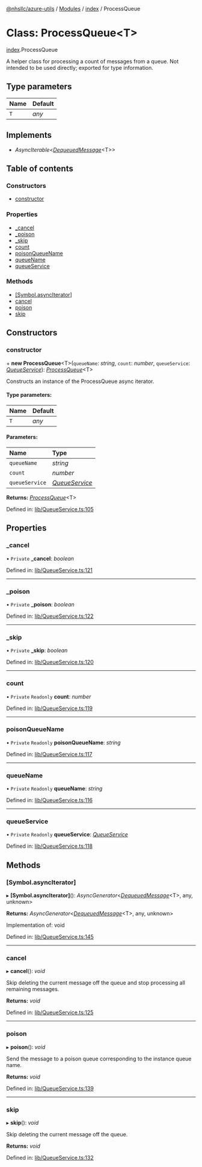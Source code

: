 [@nhsllc/azure-utils](../README.md) / [Modules](../modules.md) / [index](../modules/index.md) / ProcessQueue

# Class: ProcessQueue<T\>

[index](../modules/index.md).ProcessQueue

A helper class for processing a count of messages from a queue.
Not intended to be used directly; exported for type information.

## Type parameters

Name | Default |
:------ | :------ |
`T` | *any* |

## Implements

* *AsyncIterable*<[*DequeuedMessage*](index.dequeuedmessage.md)<T\>\>

## Table of contents

### Constructors

- [constructor](index.processqueue.md#constructor)

### Properties

- [\_cancel](index.processqueue.md#_cancel)
- [\_poison](index.processqueue.md#_poison)
- [\_skip](index.processqueue.md#_skip)
- [count](index.processqueue.md#count)
- [poisonQueueName](index.processqueue.md#poisonqueuename)
- [queueName](index.processqueue.md#queuename)
- [queueService](index.processqueue.md#queueservice)

### Methods

- [[Symbol.asyncIterator]](index.processqueue.md#[symbol.asynciterator])
- [cancel](index.processqueue.md#cancel)
- [poison](index.processqueue.md#poison)
- [skip](index.processqueue.md#skip)

## Constructors

### constructor

\+ **new ProcessQueue**<T\>(`queueName`: *string*, `count`: *number*, `queueService`: [*QueueService*](index.queueservice.md)): [*ProcessQueue*](index.processqueue.md)<T\>

Constructs an instance of the ProcessQueue async iterator.

#### Type parameters:

Name | Default |
:------ | :------ |
`T` | *any* |

#### Parameters:

Name | Type |
:------ | :------ |
`queueName` | *string* |
`count` | *number* |
`queueService` | [*QueueService*](index.queueservice.md) |

**Returns:** [*ProcessQueue*](index.processqueue.md)<T\>

Defined in: [lib/QueueService.ts:105](https://github.com/nhsllc/azure-utils/blob/1d75559/lib/QueueService.ts#L105)

## Properties

### \_cancel

• `Private` **\_cancel**: *boolean*

Defined in: [lib/QueueService.ts:121](https://github.com/nhsllc/azure-utils/blob/1d75559/lib/QueueService.ts#L121)

___

### \_poison

• `Private` **\_poison**: *boolean*

Defined in: [lib/QueueService.ts:122](https://github.com/nhsllc/azure-utils/blob/1d75559/lib/QueueService.ts#L122)

___

### \_skip

• `Private` **\_skip**: *boolean*

Defined in: [lib/QueueService.ts:120](https://github.com/nhsllc/azure-utils/blob/1d75559/lib/QueueService.ts#L120)

___

### count

• `Private` `Readonly` **count**: *number*

Defined in: [lib/QueueService.ts:119](https://github.com/nhsllc/azure-utils/blob/1d75559/lib/QueueService.ts#L119)

___

### poisonQueueName

• `Private` `Readonly` **poisonQueueName**: *string*

Defined in: [lib/QueueService.ts:117](https://github.com/nhsllc/azure-utils/blob/1d75559/lib/QueueService.ts#L117)

___

### queueName

• `Private` `Readonly` **queueName**: *string*

Defined in: [lib/QueueService.ts:116](https://github.com/nhsllc/azure-utils/blob/1d75559/lib/QueueService.ts#L116)

___

### queueService

• `Private` `Readonly` **queueService**: [*QueueService*](index.queueservice.md)

Defined in: [lib/QueueService.ts:118](https://github.com/nhsllc/azure-utils/blob/1d75559/lib/QueueService.ts#L118)

## Methods

### [Symbol.asyncIterator]

▸ **[Symbol.asyncIterator]**(): *AsyncGenerator*<[*DequeuedMessage*](index.dequeuedmessage.md)<T\>, any, unknown\>

**Returns:** *AsyncGenerator*<[*DequeuedMessage*](index.dequeuedmessage.md)<T\>, any, unknown\>

Implementation of: void

Defined in: [lib/QueueService.ts:145](https://github.com/nhsllc/azure-utils/blob/1d75559/lib/QueueService.ts#L145)

___

### cancel

▸ **cancel**(): *void*

Skip deleting the current message off the queue and stop processing all remaining messages.

**Returns:** *void*

Defined in: [lib/QueueService.ts:125](https://github.com/nhsllc/azure-utils/blob/1d75559/lib/QueueService.ts#L125)

___

### poison

▸ **poison**(): *void*

Send the message to a poison queue corresponding to the instance queue name.

**Returns:** *void*

Defined in: [lib/QueueService.ts:139](https://github.com/nhsllc/azure-utils/blob/1d75559/lib/QueueService.ts#L139)

___

### skip

▸ **skip**(): *void*

Skip deleting the current message off the queue.

**Returns:** *void*

Defined in: [lib/QueueService.ts:132](https://github.com/nhsllc/azure-utils/blob/1d75559/lib/QueueService.ts#L132)
